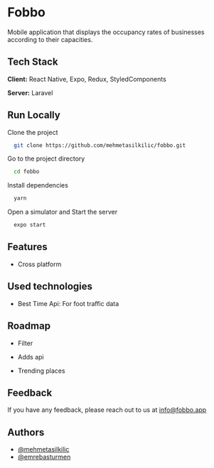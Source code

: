 # Fobbo

Mobile application that displays the occupancy rates of businesses according to their capacities.

## Tech Stack

**Client:** React Native, Expo, Redux, StyledComponents

**Server:** Laravel

## Run Locally

Clone the project

```bash
  git clone https://github.com/mehmetasilkilic/fobbo.git
```

Go to the project directory

```bash
  cd fobbo
```

Install dependencies

```bash
  yarn
```

Open a simulator and Start the server

```bash
  expo start
```

## Features

- Cross platform

## Used technologies

- Best Time Api: For foot traffic data

## Roadmap

- Filter

- Adds api

- Trending places

## Feedback

If you have any feedback, please reach out to us at info@fobbo.app

## Authors

- [@mehmetasilkilic](https://www.github.com/mehmetasilkilic)
- [@emrebasturmen](https://github.com/emrebasturmen)

